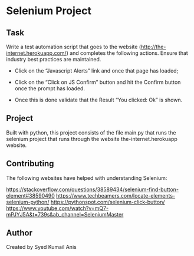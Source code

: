 
# Selenium Project

## Task

Write a test automation script that goes to the website (http://the-internet.herokuapp.com/) and completes the following actions. Ensure that industry best practices are maintained.

- Click on the “Javascript Alerts” link and once that page has loaded; 
        
- Click on the “Click on JS Confirm” button and hit the Confirm button once the prompt has loaded. 
        
- Once this is done validate that the Result “You clicked: Ok” is shown. 


## Project

Built with python, this project consists of the file main.py that runs the selenium project that runs through the website the-internet.herokuapp website. 

## Contributing

The following websites have helped with understanding Selenium:

https://stackoverflow.com/questions/38589434/selenium-find-button-element#38590490
https://www.techbeamers.com/locate-elements-selenium-python/
https://pythonspot.com/selenium-click-button/
https://www.youtube.com/watch?v=mQ7-mPJYJ5A&t=739s&ab_channel=SeleniumMaster

## Author

Created by Syed Kumail Anis




